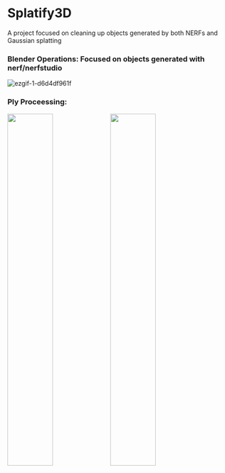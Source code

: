 # Splatify3D
A project focused on cleaning up objects generated by both NERFs and Gaussian splatting


### Blender Operations: Focused on objects generated with nerf/nerfstudio
![ezgif-1-d6d4df961f](https://github.com/user-attachments/assets/9a45220b-3d35-496b-9060-3a29bb1516da)


### Ply Proceessing:
<p float="left">
  <img src="https://github.com/user-attachments/assets/d510700f-d99a-4c47-8d4c-847694f0ea05" width="45%">
  <img src="https://github.com/user-attachments/assets/ff8d5285-c352-4de8-80e1-6d112eaaa77d" width="45%">
</p>
